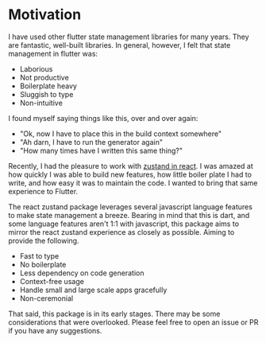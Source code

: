 # Motivation

I have used other flutter state management libraries for many years. They are fantastic, well-built libraries. In general, however, I felt that state management in flutter was:

- Laborious
- Not productive
- Boilerplate heavy
- Sluggish to type
- Non-intuitive

I found myself saying things like this, over and over again:

- "Ok, now I have to place this in the build context somewhere"
- "Ah darn, I have to run the generator again"
- "How many times have I written this same thing?"

Recently, I had the pleasure to work with [zustand in react](https://github.com/pmndrs/zustand?tab=readme-ov-file). I was amazed at how quickly I was able to build new features, how little boiler plate I had to write, and how easy it was to maintain the code. I wanted to bring that same experience to Flutter.

The react zustand package leverages several javascript language features to make state management a breeze. Bearing in mind that this is dart, and some language features aren't 1:1 with javascript, this package aims to mirror the react zustand experience as closely as possible. Aiming to provide the following.

- Fast to type
- No boilerplate
- Less dependency on code generation
- Context-free usage
- Handle small and large scale apps gracefully
- Non-ceremonial

That said, this package is in its early stages. There may be some considerations that were overlooked. Please feel free to open an issue or PR if you have any suggestions.
